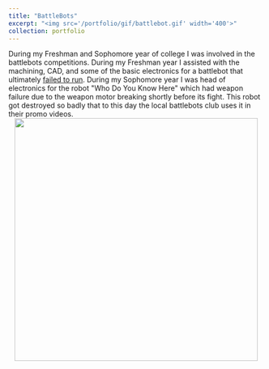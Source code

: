 ```yaml
---
title: "BattleBots"
excerpt: "<img src='/portfolio/gif/battlebot.gif' width='400'>"
collection: portfolio
---
```


During my Freshman and Sophomore year of college I was involved in the battlebots competitions. During my Freshman year I assisted with the machining, CAD, and some of the basic electronics for a battlebot that ultimately [failed to run](https://www.youtube.com/watch?v=yUQY5pSI5T0). During my Sophomore year I was head of electronics for the robot "Who Do You Know Here" which had weapon failure due to the weapon motor breaking shortly before its fight. This robot got destroyed so badly that to this day the local battlebots club uses it in their promo videos.
[<img src="/portfolio/gif/battlebot.gif" width="480" style="display: block; margin: 0 auto" />]( https://www.youtube.com/watch?v=55PbpuUi2n0 "WDYKH" )

